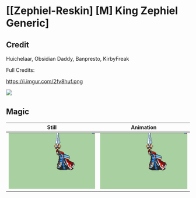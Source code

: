 # [\[Zephiel-Reskin\] \[M\] King Zephiel Generic]

## Credit

Huichelaar, Obsidian Daddy, Banpresto, KirbyFreak

Full Credits:

https://i.imgur.com/2fv8huf.png

<img src="./Credits.png" />
	
## Magic

| Still | Animation |
| :---: | :-------: |
| ![Magic still](./Magic_000.png) | ![Magic animation](./Magic.gif) |
